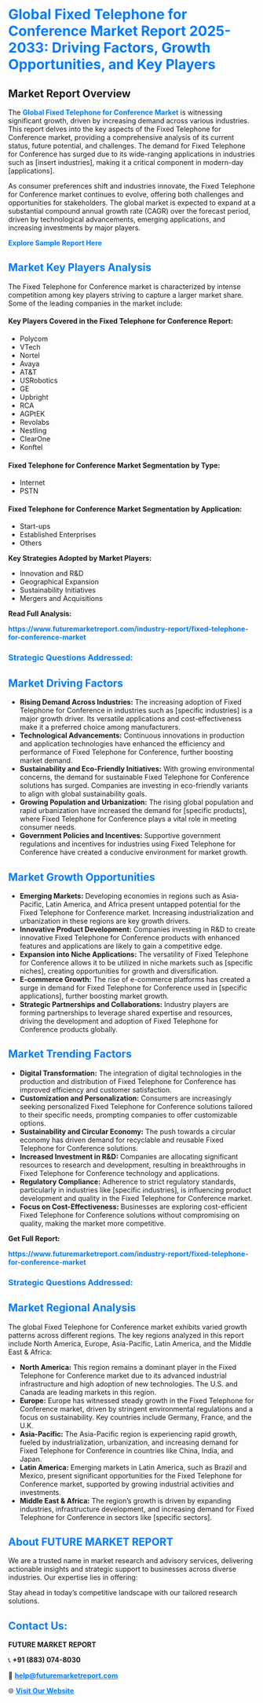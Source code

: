 <h1 style="color: #007BFF;">Global Fixed Telephone for Conference Market Report 2025-2033: Driving Factors, Growth Opportunities, and Key Players</h1>

<section id="overview">
<h2>Market Report Overview</h2>
<p>The <a href="https://www.futuremarketreport.com/industry-report/fixed-telephone-for-conference-market" style="color: #007BFF; text-decoration: none;"><strong>Global Fixed Telephone for Conference Market</strong></a> is witnessing significant growth, driven by increasing demand across various industries. This report delves into the key aspects of the Fixed Telephone for Conference market, providing a comprehensive analysis of its current status, future potential, and challenges. The demand for Fixed Telephone for Conference has surged due to its wide-ranging applications in industries such as [insert industries], making it a critical component in modern-day [applications].</p>
<p>As consumer preferences shift and industries innovate, the Fixed Telephone for Conference market continues to evolve, offering both challenges and opportunities for stakeholders. The global market is expected to expand at a substantial compound annual growth rate (CAGR) over the forecast period, driven by technological advancements, emerging applications, and increasing investments by major players.</p>
</section>

<section id="overview">
<p><a href="https://www.futuremarketreport.com/request-sample/reportId=52890" style="color: #007BFF; text-decoration: none;"><strong>Explore Sample Report Here</strong></a></p>
</section>

<section id="key-players">
<h2 style="color: #007BFF;">Market Key Players Analysis</h2>
<p>The Fixed Telephone for Conference market is characterized by intense competition among key players striving to capture a larger market share. Some of the leading companies in the market include:</p>
<h4>Key Players Covered in the Fixed Telephone for Conference Report:</h4>
<ul><li>Polycom</li><li>VTech</li><li>Nortel</li><li>Avaya</li><li>AT&amp;T</li><li>USRobotics</li><li>GE</li><li>Upbright</li><li>RCA</li><li>AGPtEK</li><li>Revolabs</li><li>Nestling</li><li>ClearOne</li><li>Konftel</li></ul>
<h4>Fixed Telephone for Conference Market Segmentation by Type:</h4>
<ul><li>Internet</li><li>PSTN</li></ul>

<h4>Fixed Telephone for Conference Market Segmentation by Application:</h4>
<ul><li>Start-ups</li><li>Established Enterprises</li><li>Others</li></ul>
<p><strong>Key Strategies Adopted by Market Players:</strong></p>
<ul>
<li>Innovation and R&D</li>
<li>Geographical Expansion</li>
<li>Sustainability Initiatives</li>
<li>Mergers and Acquisitions</li>
</ul>
</section>

<section>
<p><strong>Read Full Analysis: </strong></p><a href="https://www.futuremarketreport.com/industry-report/fixed-telephone-for-conference-market" style="color: #007BFF; text-decoration: none;"><strong>https://www.futuremarketreport.com/industry-report/fixed-telephone-for-conference-market</strong></a>
<h3 style="color: #007BFF;">Strategic Questions Addressed:</h3>
</section>

<section id="driving-factors">
<h2 style="color: #007BFF;">Market Driving Factors</h2>
<ul>
<li><strong>Rising Demand Across Industries:</strong> The increasing adoption of Fixed Telephone for Conference in industries such as [specific industries] is a major growth driver. Its versatile applications and cost-effectiveness make it a preferred choice among manufacturers.</li>
<li><strong>Technological Advancements:</strong> Continuous innovations in production and application technologies have enhanced the efficiency and performance of Fixed Telephone for Conference, further boosting market demand.</li>
<li><strong>Sustainability and Eco-Friendly Initiatives:</strong> With growing environmental concerns, the demand for sustainable Fixed Telephone for Conference solutions has surged. Companies are investing in eco-friendly variants to align with global sustainability goals.</li>
<li><strong>Growing Population and Urbanization:</strong> The rising global population and rapid urbanization have increased the demand for [specific products], where Fixed Telephone for Conference plays a vital role in meeting consumer needs.</li>
<li><strong>Government Policies and Incentives:</strong> Supportive government regulations and incentives for industries using Fixed Telephone for Conference have created a conducive environment for market growth.</li>
</ul>
</section>

<section id="growth-opportunities">
<h2 style="color: #007BFF;">Market Growth Opportunities</h2>
<ul>
<li><strong>Emerging Markets:</strong> Developing economies in regions such as Asia-Pacific, Latin America, and Africa present untapped potential for the Fixed Telephone for Conference market. Increasing industrialization and urbanization in these regions are key growth drivers.</li>
<li><strong>Innovative Product Development:</strong> Companies investing in R&D to create innovative Fixed Telephone for Conference products with enhanced features and applications are likely to gain a competitive edge.</li>
<li><strong>Expansion into Niche Applications:</strong> The versatility of Fixed Telephone for Conference allows it to be utilized in niche markets such as [specific niches], creating opportunities for growth and diversification.</li>
<li><strong>E-commerce Growth:</strong> The rise of e-commerce platforms has created a surge in demand for Fixed Telephone for Conference used in [specific applications], further boosting market growth.</li>
<li><strong>Strategic Partnerships and Collaborations:</strong> Industry players are forming partnerships to leverage shared expertise and resources, driving the development and adoption of Fixed Telephone for Conference products globally.</li>
</ul>
</section>

<section id="trending-factors">
<h2 style="color: #007BFF;">Market Trending Factors</h2>
<ul>
<li><strong>Digital Transformation:</strong> The integration of digital technologies in the production and distribution of Fixed Telephone for Conference has improved efficiency and customer satisfaction.</li>
<li><strong>Customization and Personalization:</strong> Consumers are increasingly seeking personalized Fixed Telephone for Conference solutions tailored to their specific needs, prompting companies to offer customizable options.</li>
<li><strong>Sustainability and Circular Economy:</strong> The push towards a circular economy has driven demand for recyclable and reusable Fixed Telephone for Conference solutions.</li>
<li><strong>Increased Investment in R&D:</strong> Companies are allocating significant resources to research and development, resulting in breakthroughs in Fixed Telephone for Conference technology and applications.</li>
<li><strong>Regulatory Compliance:</strong> Adherence to strict regulatory standards, particularly in industries like [specific industries], is influencing product development and quality in the Fixed Telephone for Conference market.</li>
<li><strong>Focus on Cost-Effectiveness:</strong> Businesses are exploring cost-efficient Fixed Telephone for Conference solutions without compromising on quality, making the market more competitive.</li>
</ul>
</section>

<section>
<p><strong>Get Full Report: </strong></p><a href="https://www.futuremarketreport.com/industry-report/fixed-telephone-for-conference-market" style="color: #007BFF; text-decoration: none;"><strong>https://www.futuremarketreport.com/industry-report/fixed-telephone-for-conference-market</strong></a>
<h3 style="color: #007BFF;">Strategic Questions Addressed:</h3>
</section>


<section id="regional-analysis">
<h2 style="color: #007BFF;">Market Regional Analysis</h2>
<p>The global Fixed Telephone for Conference market exhibits varied growth patterns across different regions. The key regions analyzed in this report include North America, Europe, Asia-Pacific, Latin America, and the Middle East & Africa:</p>
<ul>
<li><strong>North America:</strong> This region remains a dominant player in the Fixed Telephone for Conference market due to its advanced industrial infrastructure and high adoption of new technologies. The U.S. and Canada are leading markets in this region.</li>
<li><strong>Europe:</strong> Europe has witnessed steady growth in the Fixed Telephone for Conference market, driven by stringent environmental regulations and a focus on sustainability. Key countries include Germany, France, and the U.K.</li>
<li><strong>Asia-Pacific:</strong> The Asia-Pacific region is experiencing rapid growth, fueled by industrialization, urbanization, and increasing demand for Fixed Telephone for Conference in countries like China, India, and Japan.</li>
<li><strong>Latin America:</strong> Emerging markets in Latin America, such as Brazil and Mexico, present significant opportunities for the Fixed Telephone for Conference market, supported by growing industrial activities and investments.</li>
<li><strong>Middle East & Africa:</strong> The region’s growth is driven by expanding industries, infrastructure development, and increasing demand for Fixed Telephone for Conference in sectors like [specific sectors].</li>
</ul>
</section>

<footer>
<h2 style="color: #007BFF;">About FUTURE MARKET REPORT</h2>
<p>We are a trusted name in market research and advisory services, delivering actionable insights and strategic support to businesses across diverse industries. Our expertise lies in offering:</p>

<p>Stay ahead in today’s competitive landscape with our tailored research solutions.</p>

<h2 style="color: #007BFF;">Contact Us:</h2>
<p><strong>FUTURE MARKET REPORT</strong></p>
<p>📞 <strong>+91 (883) 074-8030</strong></p>
<p>📧 <strong><a href="mailto:help@futuremarketreport.com" style="color: #007BFF;">help@futuremarketreport.com</a></strong></p>
<p>🌐 <strong><a href="https://www.futuremarketreport.com/" style="color: #007BFF;">Visit Our Website</a></strong></p>
</footer>
